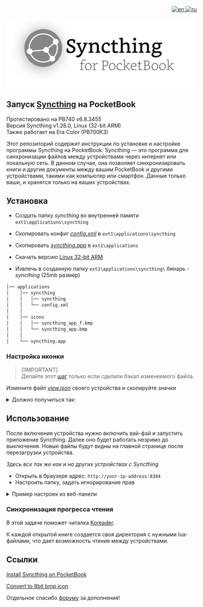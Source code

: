 <p align="right">
  <a href="https://github.com/mikedigriz/Syncthing-for-PocketBook/blob/main/README.en.md">
    <img src="https://img.shields.io/badge/lang-en-red.svg" alt="en">
  </a>
    <a href="https://github.com/mikedigriz/Syncthing-for-PocketBook/blob/main/README.md">
    <img src="https://img.shields.io/badge/lang-ru-blue.svg" alt="ru">
  </a>
</p>

[![Syncthing-for-PocketBook](res/syncthing-pb-logo.png)](https://syncthing.net/)
## Запуск [Syncthing](https://syncthing.net/) на PocketBook 
Протестировано на PB740 v6.8.3455<br>
Версия Syncthing v1.28.0, Linux (32-bit ARM)<br>
Также работает на Era Color (PB700K3)

Этот репозиторий содержит инструкции по установке и настройке программы Syncthing на PocketBook. Syncthing — это программа для синхронизации файлов между устройствами через интернет или локальную сеть. В данном случае, она позволяет синхронизировать книги и другие документы между вашим PocketBook и другими устройствами, такими как компьютер или смартфон. Данные только ваши, и хранятся только на ваших устройствах. 
## Установка

- Создать папку *syncthing* во внутренней памяти `ext1\applications\syncthing`

- Скопировать конфиг [*config.xml*](https://github.com/mikedigriz/Syncthing-for-PocketBook/blob/main/config.xml) в `ext1\applications\syncthing`

- Скопировать [*syncthing.app*](https://github.com/mikedigriz/Syncthing-for-PocketBook/blob/main/syncthing.app) в `ext1\applications`

- Скачать версию [Linux 32-bit ARM](https://github.com/syncthing/syncthing/releases/download/v1.28.0/syncthing-linux-arm-v1.28.0.tar.gz)

- Извлечь в созданную папку `ext1\applications\syncthing\` бинарь - *syncthing* (25mb размер)


```
│── applications
|    │── syncthing
|    │   │── syncthing
|    │   └── config.xml
|    │
|    │── icons
|    │   │── syncthing_app_f.bmp
|    │   └── syncthing_app.bmp
|    │
|    └── syncthing.app
```

### Настройка иконки

> [!IMPORTANT]\
> Делайте этот [шаг](https://github.com/jjrrw174/PocketBook-Desktop-and-App-Customizations/tree/16ae9294fafe287319311cca4e97675d66606a1d?tab=readme-ov-file#adding-custom-app-icons-images) только если сделали бэкап изменяемого файла.

Измените файл [*view.json*](https://github.com/mikedigriz/Syncthing-for-PocketBook/blob/main/view.json) своего устройства и скопируйте значки

<details> <summary>Должно получиться так:</summary>
 <p align="center">
    <img src="res/icon_example_display.jpg" width="35%">
</p> 
ROOT не нужен. Системные папки скрыты.
	
Добавлены 2 записи U_syncthing в `/system/config/desktop/view.json`

Между "applications" и "_comment":
```json
    "applications": {
        "U_syncthing": {
			"path": "/mnt/ext1/applications/syncthing.app",
			"title": "Syncthing",
			"icon": "/mnt/ext1/applications/icons/syncthing_app.bmp",
			"focused_icon": "/mnt/ext1/applications/icons/syncthing_app_f.bmp"
		},
        "_comment":
 ```

В секцию Services:
```json
            {
                "title": "@Services",
                "sort": "title",
                "apps": [
                    "PB_Dropbox",
                    "PB_Cloud",
                    "PB_SendToPB",
                    "U_syncthing"			
                ]
            },
```

Скопированы иконки syncthing_app.bmp, syncthing_app_f.bmp в `/mnt/ext1/applications/icons/`

</details> 

## Использование

После включения устройства нужно включить вай-фай и запустить приложение Syncthing. Далее оно будет работать незримо до выключения. Новые файлы будут видны на главной странице после перезагрузки устройства.

*Здесь все так же как и на других устройствах с Syncthing*
- Открыть в браузере адрес: `http://your-ip-address:8384`
- Настроить папку, задать игнорирование прав


<details> <summary>Пример настроек из веб-панели</summary>
<p align="center">
    <img src="res/good.jpg" width="100%">
</p>
</details> 

### Синхронизация прогресса чтения
В этой задаче поможет читалка [Koreader](https://github.com/koreader/koreader).

К каждой открытой книге создается своя директория с нужными lua-файлами, что дает возможность чтения между устройствами.

## Ссылки

[Install Syncthing on PocketBook](https://blog.tastytea.de/posts/syncthing-on-pocketbook/)

[Convert to 8bit bmp icon](https://gist.github.com/mikedigriz/6830eaaedcbba99afbe216c3d9195c06)

Отдельное спасибо [форуму](https://forum.syncthing.net/t/pls-release-a-version-for-pocketbook/21370/) за дополнения!
